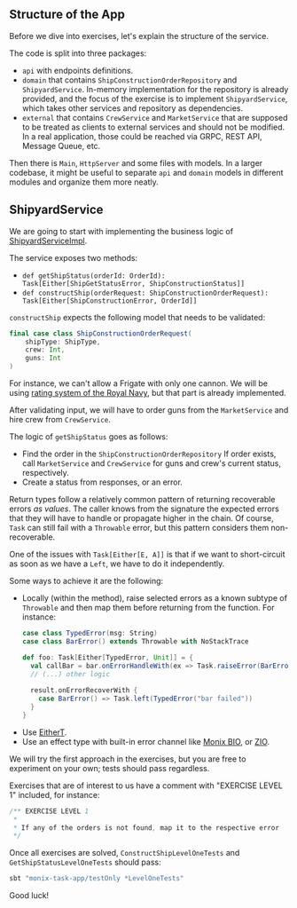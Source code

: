 ## Structure of the App

Before we dive into exercises, let's explain the structure of the service.

The code is split into three packages:
- `api` with endpoints definitions.
- `domain` that contains `ShipConstructionOrderRepository` and `ShipyardService`.
  In-memory implementation for the repository is already provided, and the focus of the exercise is to implement `ShipyardService`, which takes other services and repository as dependencies.
- `external` that contains `CrewService` and `MarketService` that are supposed to be treated as clients to external services and should not be modified.
  In a real application, those could be reached via GRPC, REST API, Message Queue, etc.

Then there is `Main`, `HttpServer` and some files with models.
In a larger codebase, it might be useful to separate `api` and `domain` models in different modules and organize them more neatly.

## ShipyardService

We are going to start with implementing the business logic of [ShipyardServiceImpl](https://github.com/scalazone/monix-exercises/blob/main/monix-task-app/src/main/scala/scalazone/monix/app/domain/ShipyardServiceImpl.scala).

The service exposes two methods:
- `def getShipStatus(orderId: OrderId): Task[Either[ShipGetStatusError, ShipConstructionStatus]]`
- `def constructShip(orderRequest: ShipConstructionOrderRequest): Task[Either[ShipConstructionError, OrderId]]`

`constructShip` expects the following model that needs to be validated:

```scala 
final case class ShipConstructionOrderRequest(
    shipType: ShipType,
    crew: Int,
    guns: Int
)
```

For instance, we can't allow a Frigate with only one cannon.
We will be using [rating system of the Royal Navy](https://en.wikipedia.org/wiki/Rating_system_of_the_Royal_Navy), but that part is already implemented.

After validating input, we will have to order guns from the `MarketService` and hire crew from `CrewService`.

The logic of `getShipStatus` goes as follows:
- Find the order in the `ShipConstructionOrderRepository`
  If order exists, call `MarketService` and `CrewService` for guns and crew's current status, respectively.
- Create a status from responses, or an error.

Return types follow a relatively common pattern of returning recoverable errors _as values_.
The caller knows from the signature the expected errors that they will have to handle or propagate higher in the chain.
Of course, `Task` can still fail with a `Throwable` error, but this pattern considers them non-recoverable.

One of the issues with `Task[Either[E, A]]` is that if we want to short-circuit as soon as we have a `Left`, we have to do it independently.

Some ways to achieve it are the following:
- Locally (within the method), raise selected errors as a known subtype of `Throwable` and then map them before returning from the function.
  For instance:
  ```scala 
  case class TypedError(msg: String)
  case class BarError() extends Throwable with NoStackTrace
  
  def foo: Task[Either[TypedError, Unit]] = {
    val callBar = bar.onErrorHandleWith(ex => Task.raiseError(BarError()))
    // (...) other logic
    
    result.onErrorRecoverWith {
      case BarError() => Task.left(TypedError("bar failed"))
    }
  }
  ```
- Use [EitherT](https://typelevel.org/cats/datatypes/eithert.html).
- Use an effect type with built-in error channel like [Monix BIO](https://bio.monix.io/docs/introduction), or [ZIO](https://zio.dev/).

We will try the first approach in the exercises, but you are free to experiment on your own; tests should pass regardless.

Exercises that are of interest to us have a comment with "EXERCISE LEVEL 1" included, for instance:

```scala
/** EXERCISE LEVEL 1
 *
 * If any of the orders is not found, map it to the respective error
 */
```

Once all exercises are solved, `ConstructShipLevelOneTests` and `GetShipStatusLevelOneTests` should pass:

```scala
sbt "monix-task-app/testOnly *LevelOneTests"
```

Good luck!

